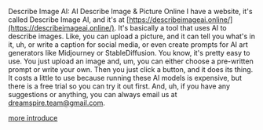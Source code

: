Describe Image AI: AI Describe Image & Picture Online
I have a website, it's called Describe Image AI, and it's at [https://describeimageai.online/](https://describeimageai.online/). It's basically a tool that uses AI to describe images. Like, you can upload a picture, and it can tell you what's in it, uh, or write a caption for social media, or even create prompts for AI art generators like Midjourney or StableDiffusion.
You know, it's pretty easy to use. You just upload an image and, um, you can either choose a pre-written prompt or write your own. Then you just click a button, and it does its thing.
It costs a little to use because running these AI models is expensive, but there is a free trial so you can try it out first. And, uh, if you have any suggestions or anything, you can always email us at dreamspire.team@gmail.com.

[more introduce](https://felo.ai/search/2m8M7gmguJXYA4hbixjFUD)